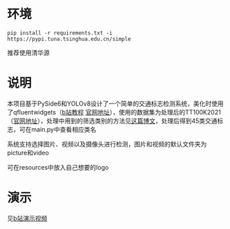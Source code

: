 # 环境

```
pip install -r requirements.txt -i https://pypi.tuna.tsinghua.edu.cn/simple
```

推荐使用清华源

# 说明

本项目基于PySide6和YOLOv8设计了一个简单的交通标志检测系统，美化时使用了qfluentwidgets（[b站教程](https://www.bilibili.com/video/BV1o94y1a7Yv/?spm_id_from=333.337.search-card.all.click&amp;vd_source=6f3196e1b0bd3d5cbbd607c6d661275f )  [官网地址](https://qfluentwidgets.com/zh/)），使用的数据集为处理后的TT100K2021（[官网地址](https://cg.cs.tsinghua.edu.cn/traffic-sign/)），处理中用到的筛选类别的方法见[这篇博文](https://blog.csdn.net/m0_63774211/article/details/132941991)，处理后得到45类交通标志，可在main.py中查看相应类名

系统支持选择图片、视频以及摄像头进行检测，图片和视频的默认文件夹为picture和video

可在resources中放入自己想要的logo

# 演示

见[b站演示视频](https://www.bilibili.com/video/BV1R4421S7bh/?vd_source=6f3196e1b0bd3d5cbbd607c6d661275f)

